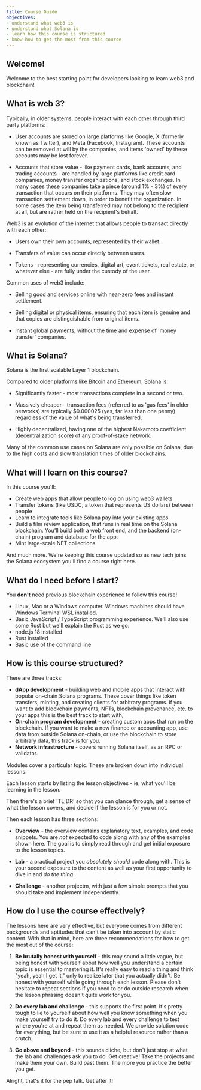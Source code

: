 ```yaml
---
title: Course Guide
objectives:
- understand what web3 is
- understand what Solana is
- learn how this course is structured
- know how to get the most from this course
---
```


## Welcome!

Welcome to the best starting point for developers looking to learn web3 and blockchain!

## What is web 3?

Typically, in older systems, people interact with each other through third party platforms:

- User accounts are stored on large platforms like Google, X (formerly known as Twitter), and Meta (Facebook, Instagram). These accounts can be removed at will by the companies, and items 'owned' by these accounts may be lost forever. 

- Accounts that store value - like payment cards, bank accounts, and trading accounts - are handled by large platforms like credit card companies, money transfer organizations, and stock exchanges. In many cases these companies take a piece (around 1% - 3%) of every transaction that occurs on their platforms. They may often slow transaction settlement down, in order to benefit the organization. In some cases the item being transferred may not belong to the recipient at all, but are rather held on the recipient's behalf.

Web3 is an evolution of the internet that allows people to transact directly with each other:

- Users own their own accounts, represented by their wallet.

- Transfers of value can occur directly between users.

- Tokens - representing currencies, digital art, event tickets, real estate, or whatever else - are fully under the custody of the user.

Common uses of web3 include:

- Selling good and services online with near-zero fees and instant settlement.

- Selling digital or physical items, ensuring that each item is genuine and that copies are distinguishable from original items. 

- Instant global payments, without the time and expense of 'money transfer' companies.

## What is Solana?

Solana is the first scalable Layer 1 blockchain.

Compared to older platforms like Bitcoin and Ethereum, Solana is:

- Significantly faster - most transactions complete in a second or two.

- Massively cheaper - transaction fees (referred to as 'gas fees' in older networks) are typically $0.000025 (yes, far less than one penny) regardless of the value of what's being transferred.

- Highly decentralized, having one of the highest Nakamoto coefficient (decentralization score) of any proof-of-stake network.

Many of the common use cases on Solana are only possible on Solana, due to the high costs and slow translation times of older blockchains.

## What will I learn on this course?

In this course you'll:

 - Create web apps that allow people to log on using web3 wallets
 - Transfer tokens (like USDC, a token that represents US dollars) between people
 - Learn to integrate tools like Solana pay into your existing apps 
 - Build a film review application, that runs in real time on the Solana blockchain. You'll build both a web front end, and the backend (on-chain) program and database for the app.
 - Mint large-scale NFT collections

And much more. We're keeping this course updated so as new tech joins the Solana ecosystem you'll find a course right here.

## What do I need before I start?

You **don't** need previous blockchain experience to follow this course! 

- Linux, Mac or a Windows computer. 
  Windows machines should have Windows Terminal WSL installed.
- Basic JavaScript / TypeScript programming experience. We'll also use some Rust but we'll explain the Rust as we go. 
- node.js 18 installed
- Rust installed
- Basic use of the command line 

## How is this course structured?

There are three tracks:
 - **dApp development** - building web and mobile apps that interact with popular on-chain Solana programs. These cover things like token transfers, minting, and creating clients for arbitrary programs. if you want to add blockchain payments, NFTs, blockchain provenance, etc. to your apps this is the best track to start with,   
 - **On-chain program development** - creating custom apps that run on the blockchain. If you want to make a new finance or accounting app, use data from outside Solana on-chain, or use the blockchain to store arbitrary data, this track is for you. 
 - **Network infrastructure** - covers running Solana itself, as an RPC or validator.

Modules cover a particular topic. These are broken down into individual lessons.

Each lesson starts by listing the lesson objectives - ie, what you'll be learning in the lesson.

Then there's a brief 'TL;DR' so that you can glance through, get a sense of what the lesson covers, and decide if the lesson is for you or not.

Then each lesson has three sections:

- **Overview** - the overview contains explanatory text, examples, and code snippets. You are _not_ expected to code along with any of the examples shown here. The goal is to simply read through and get initial exposure to the lesson topics.

- **Lab** - a practical project you _absolutely should_ code along with. This is your second exposure to the content as well as your first opportunity to dive in and _do the thing_.

- **Challenge** - another projectm, with just a few simple prompts that you should take and implement independently.

## How do I use the course effectively?

The lessons here are very effective, but everyone comes from different backgrounds and aptitudes that can't be taken into account by static content. With that in mind, here are three recommendations for how to get the most out of the course:

1. **Be brutally honest with yourself** - this may sound a little vague, but being honest with yourself about how well you understand a certain topic is essential to mastering it. It's really easy to read a thing and think "yeah, yeah I get it," only to realize later that you actually didn't. Be honest with yourself while going through each lesson. Please don't hesitate to repeat sections if you need to or do outside research when the lesson phrasing doesn't quite work for you.

2. **Do every lab and challenge** - this supports the first point. It's pretty tough to lie to yourself about how well you know something when you make yourself try to do it. Do every lab and every challenge to test where you're at and repeat them as needed. We provide solution code for everything, but be sure to use it as a helpful resource rather than a crutch.

3. **Go above and beyond** - this sounds cliche, but don't just stop at what the lab and challenges ask you to do. Get creative! Take the projects and make them your own. Build past them. The more you practice the better you get.

Alright, that's it for the pep talk. Get after it!
